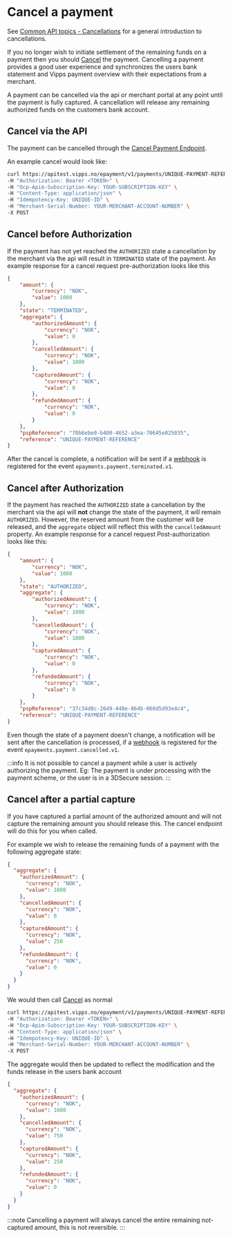 <!-- START_METADATA
---
title: Cancel the payment with the ePayment API
sidebar_label: Cancel
id: cancel
sidebar_position: 30
description: Cancel payment with the ePayment API.
---

END_METADATA -->

# Cancel a payment

See
[Common API topics - Cancellations](https://developer.vippsmobilepay.com/docs/vipps-developers/common-topics/cancel)
for a general introduction to cancellations.

If you no longer wish to initiate settlement of the remaining funds on a payment then you should [Cancel][cancel-payment-endpoint] the payment. Cancelling a payment provides a good user experience and synchronizes the users bank statement and Vipps payment overview with their expectations from a merchant.

A payment can be cancelled via the api or merchant portal at any point until the payment is fully captured. A cancellation will release any remaining authorized funds on the customers bank account.

## Cancel via the API

The payment can be cancelled through the [Cancel Payment Endpoint][cancel-payment-endpoint].

An example cancel would look like:

```bash
curl https://apitest.vipps.no/epayment/v1/payments/UNIQUE-PAYMENT-REFERENCE/cancel \
-H "Authorization: Bearer <TOKEN>" \
-H "Ocp-Apim-Subscription-Key: YOUR-SUBSCRIPTION-KEY" \
-H "Content-Type: application/json" \
-H "Idempotency-Key: UNIQUE-ID" \
-H "Merchant-Serial-Number: YOUR-MERCHANT-ACCOUNT-NUMBER" \
-X POST
```


## Cancel before Authorization
If the payment has not yet reached the `AUTHORIZED` state a cancellation by the merchant via the api will result in `TERMINATED` state of the payment.
An example response for a cancel request pre-authorization looks like this
```json
{
    "amount": {
        "currency": "NOK",
        "value": 1000
    },
    "state": "TERMINATED",
    "aggregate": {
        "authorizedAmount": {
            "currency": "NOK",
            "value": 0
        },
        "cancelledAmount": {
            "currency": "NOK",
            "value": 1000
        },
        "capturedAmount": {
            "currency": "NOK",
            "value": 0
        },
        "refundedAmount": {
            "currency": "NOK",
            "value": 0
        }
    },
    "pspReference": "70b6ebe0-b400-4652-a3ea-70645e025035",
    "reference": "UNIQUE-PAYMENT-REFERENCE"
}
```

After the cancel is complete, a notification will be sent if a [webhook](../features/webhooks.md) is registered for the event `epayments.payment.terminated.v1`.

## Cancel after Authorization
If the payment has reached the `AUTHORIZED` state a cancellation by the merchant via the api will **not** change the state of the payment, it will remain `AUTHORIZED`.
However, the reserved amount from the customer will be released, and the `aggregate` object will reflect this with the `cancelledAmount` property.
An example response for a cancel request Post-authorization looks like this:
```json
{
    "amount": {
        "currency": "NOK",
        "value": 1000
    },
    "state": "AUTHORIZED",
    "aggregate": {
        "authorizedAmount": {
            "currency": "NOK",
            "value": 1000
        },
        "cancelledAmount": {
            "currency": "NOK",
            "value": 1000
        },
        "capturedAmount": {
            "currency": "NOK",
            "value": 0
        },
        "refundedAmount": {
            "currency": "NOK",
            "value": 0
        }
    },
    "pspReference": "37c34d8c-2649-448e-864b-060d5d93e4c4",
    "reference": "UNIQUE-PAYMENT-REFERENCE"
}
```

Even though the state of a payment doesn't change, a notification will be sent after the cancellation is processed, if a [webhook](../features/webhooks.md) is registered for the event `epayments.payment.cancelled.v1`.

:::info
It is not possible to cancel a payment while a user is actively authorizing the payment. Eg: The payment is under processing with the payment scheme, or the user is in a 3DSecure session.
:::




## Cancel after a partial capture

If you have captured a partial amount of the authorized amount and will not capture the remaining amount you should release this. The cancel endpoint will do this for you when called.

For example we wish to release the remaining funds of a payment with the following aggregate state:

```json
{
  "aggregate": {
    "authorizedAmount": {
      "currency": "NOK",
      "value": 1000
    },
    "cancelledAmount": {
      "currency": "NOK",
      "value": 0
    },
    "capturedAmount": {
      "currency": "NOK",
      "value": 250
    },
    "refundedAmount": {
      "currency": "NOK",
      "value": 0
    }
  }
}
```

We would then call [Cancel][cancel-payment-endpoint] as normal

```bash
curl https://apitest.vipps.no/epayment/v1/payments/UNIQUE-PAYMENT-REFERENCE/cancel \
-H "Authorization: Bearer <TOKEN>" \
-H "Ocp-Apim-Subscription-Key: YOUR-SUBSCRIPTION-KEY" \
-H "Content-Type: application/json" \
-H "Idempotency-Key: UNIQUE-ID" \
-H "Merchant-Serial-Number: YOUR-MERCHANT-ACCOUNT-NUMBER" \
-X POST
```

The aggregate would then be updated to reflect the modification and the funds release in the users bank account

```json
{
  "aggregate": {
    "authorizedAmount": {
      "currency": "NOK",
      "value": 1000
    },
    "cancelledAmount": {
      "currency": "NOK",
      "value": 750
    },
    "capturedAmount": {
      "currency": "NOK",
      "value": 250
    },
    "refundedAmount": {
      "currency": "NOK",
      "value": 0
    }
  }
}
```

:::note
Cancelling a payment will always cancel the entire remaining not-captured amount, this is not reversible.
:::

[cancel-payment-endpoint]: https://developer.vippsmobilepay.com/api/epayment#tag/AdjustPayments/operation/cancelPayment
